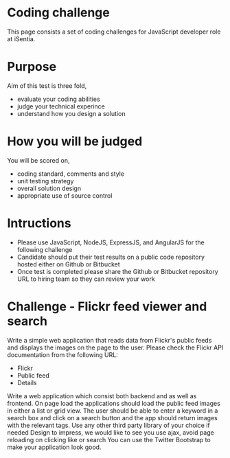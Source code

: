 # Coding challenge
This page consists a set of coding challenges for JavaScript developer role at iSentia.

# Purpose
Aim of this test is three fold,

- evaluate your coding abilities 
- judge your technical experince
- understand how you design a solution

# How you will be judged
You will be scored on,

- coding standard, comments and style
- unit testing strategy
- overall solution design
- appropriate use of source control

# Intructions

- Please use JavaScript, NodeJS, ExpressJS, and AngularJS for the following challenge
- Candidate should put their test results on a public code repository hosted either on Github or Bitbucket
- Once test is completed please share the Github or Bitbucket repository URL to hiring team so they can review your work

# Challenge - Flickr feed viewer and search

Write a simple web application that reads data from Flickr's public feeds and displays the images on the page to the user. Please check the Flickr API documentation from the following URL:

- Flickr
- Public feed
- Details

Write a web application which consist both backend and as well as frontend.
On page load the applications should load the public feed images in either a list or grid view.
The user should be able to enter a keyword in a search box and click on a search button and the app should return images with the relevant tags.
Use any other third party library of your choice if needed
Design to impress, we would like to see you use ajax, avoid page reloading on clicking like or search​ You can use the Twitter Bootstrap to make your application look good.
